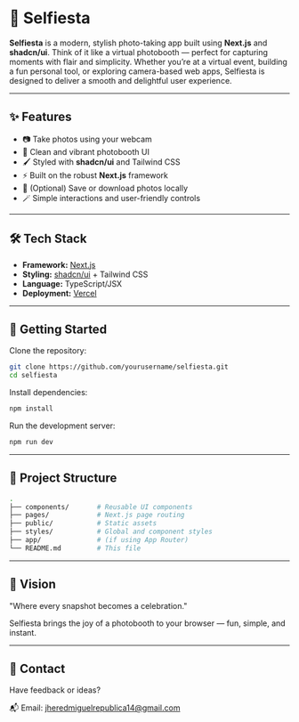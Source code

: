 # 📸 Selfiesta

**Selfiesta** is a modern, stylish photo-taking app built using **Next.js** and **shadcn/ui**. Think of it like a virtual photobooth — perfect for capturing moments with flair and simplicity. Whether you’re at a virtual event, building a fun personal tool, or exploring camera-based web apps, Selfiesta is designed to deliver a smooth and delightful user experience.

---

## ✨ Features

- 📷 Take photos using your webcam
- 🎉 Clean and vibrant photobooth UI
- 🖌️ Styled with **shadcn/ui** and Tailwind CSS
- ⚡ Built on the robust **Next.js** framework
- 💾 (Optional) Save or download photos locally
- 🪄 Simple interactions and user-friendly controls

---

## 🛠 Tech Stack

- **Framework:** [Next.js](https://nextjs.org/)
- **Styling:** [shadcn/ui](https://ui.shadcn.dev/) + Tailwind CSS
- **Language:** TypeScript/JSX
- **Deployment:** [Vercel](https://vercel.com/)

---

## 🚀 Getting Started

Clone the repository:

```bash
git clone https://github.com/yourusername/selfiesta.git
cd selfiesta
```

Install dependencies:

```bash
npm install
```

Run the development server:

```bash
npm run dev
```

---

## 📂 Project Structure

```bash
.
├── components/       # Reusable UI components
├── pages/            # Next.js page routing
├── public/           # Static assets
├── styles/           # Global and component styles
├── app/              # (if using App Router)
└── README.md         # This file
```

---

## 🎯 Vision
"Where every snapshot becomes a celebration."

Selfiesta brings the joy of a photobooth to your browser — fun, simple, and instant.

---

## 📨 Contact
Have feedback or ideas?

📬 Email: jheredmiguelrepublica14@gmail.com
